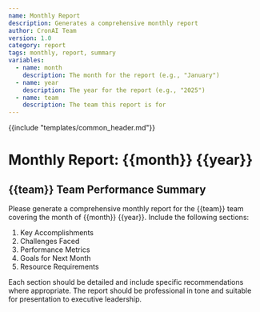 ```yaml
---
name: Monthly Report
description: Generates a comprehensive monthly report
author: CronAI Team
version: 1.0
category: report
tags: monthly, report, summary
variables:
  - name: month
    description: The month for the report (e.g., "January")
  - name: year
    description: The year for the report (e.g., "2025")
  - name: team
    description: The team this report is for
---
```


{{include "templates/common_header.md"}}

# Monthly Report: {{month}} {{year}}

## {{team}} Team Performance Summary

Please generate a comprehensive monthly report for the {{team}} team covering the month of {{month}} {{year}}. Include the following sections:

1. Key Accomplishments
2. Challenges Faced
3. Performance Metrics
4. Goals for Next Month
5. Resource Requirements

Each section should be detailed and include specific recommendations where appropriate. The report should be professional in tone and suitable for presentation to executive leadership.

